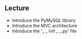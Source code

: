 ## Lecture 
- Introduce the PyMySQL library
- Introduce the MVC architecture
- Introduce the '_ _ init _ _.py' file

